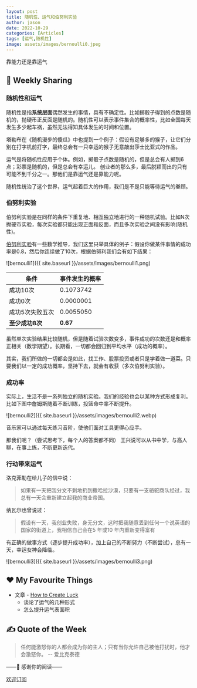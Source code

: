 ```yaml
---
layout: post
title: 随机性、运气和伯努利实验
author: jason
date: 2022-10-29
categories: [Articles]
tags: [运气,随机性]
image: assets/images/bernoulli0.jpeg
---
```

靠能力还是靠运气

## 🎯 Weekly Sharing

### 随机性和运气
随机性是指**系统层面**偶然发生的事情，具有不确定性。比如掷骰子得到的点数是随机的，抛硬币正反面是随机的。随机性可以表示事件集合的概率性，比如全国每天发生多少起车祸，虽然无法得知具体发生的时间和位置。

塔勒布在《随机漫步的傻瓜》中也提到一个例子：假设有足够多的猴子，让它们分别在打字机前打字，最终总会有一只幸运的猴子无意敲出莎士比亚式的作品。

运气是将随机性应用于个体。例如，掷骰子点数是随机的，但是总会有人掷到6点；彩票是随机的，但是总会有幸运儿。
创业者的那么多，最后脱颖而出的只有可能不到千分之一。那他们是靠运气还是靠能力呢。

随机性统治了这个世界，运气起着巨大的作用，我们是不是只能等待运气的眷顾。
<!-- 乔布斯的成功是不是运气？ -->

### 伯努利实验
伯努利实验是在同样的条件下重复地、相互独立地进行的一种随机试验。比如N次抛硬币实验，每次实验都只能出现正面和反面，而且多次实验之间没有影响(随机性)。

[伯努利实验](https://en.wikipedia.org/wiki/Bernoulli_trial)有一些数学推导，我们这里只举具体的例子：假设你做某件事情的成功率是0.8，然后你连续做了10次，根据伯努利我们会有如下结果：

<!-- https://shiny.rit.albany.edu/stat/binomial/  -->
![bernoulli1]({{ site.baseurl }}/assets/images/bernoulli1.png)

<center>

|条件 | 事件发生的概率 |
|--|---|
|成功10次|0.1073742|
|成功0次|0.0000001|
|成功5次失败五次|0.0055050|
|**至少成功8次**|**0.67**|

</center>

虽然单次实验结果比较随机，但是随着试验次数变多，事件成功的次数还是和概率正相关（数学期望）。长期看，一切都会回归到平均水平（成功的概率）。

其实，我们所做的一切都会是如此，找工作、股票投资或者只是学着做一道菜。只要我们以一定的成功概率，坚持下去，就会有收获（多次伯努利实验）。

### 成功率
实际上，生活不是一系列独立的随机实验。我们的经验也会以某种方式形成复利。比如下图中詹姆斯随着不断训练，投篮命中率不断提升。

![bernoulli2]({{ site.baseurl }}/assets/images/bernoulli2.webp)

音乐家可以通过每天练习音阶，使他们面对工具更得心应手。

那我们呢？（尝试思考下，每个人的答案都不同）
<span class="spoiler">王兴说可以从书中学，与高人聊，在事上练，不断更新迭代。</span>

### 行动带来运气
洛克菲勒在给儿子的信中说：
> 如果有一天把我分文不剩地扔到撒哈拉沙漠，只要有一支骆驼商队经过，我总有一天会重新建立起我的商业帝国。

纳瓦尔也曾说过：
> 假设有一天，我创业失败，身无分文，这时把我随意丢到任何一个说英语的国家的街道上，我相信自己会在5 年或10 年内重新变得富有

有正确的做事方式（逐步提升成功率），加上自己的不断努力（不断尝试），总有一天，幸运女神会降临。

![bernoulli3]({{ site.baseurl }}/assets/images/bernoulli3.png)


## ♥️ My Favourite Things
- 文章 - [How to Create Luck](https://www.swyx.io/create-luck/)
    - 谈论了运气的几种形式
    - 怎么提升运气表面积

## ✍️ Quote of the Week
> 任何能激怒你的人都会成为你的主人；只有当你允许自己被他打扰时，他才会激怒你。 -- 爱比克泰德


——💌 感谢你的阅读——

[欢迎订阅](https://explorer.zhubai.love/)